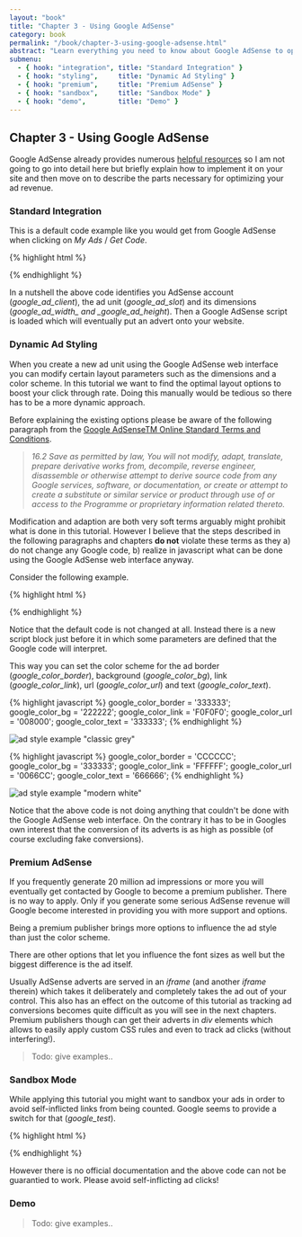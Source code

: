 ```yaml
---
layout: "book"
title: "Chapter 3 - Using Google AdSense"
category: book
permalink: "/book/chapter-3-using-google-adsense.html"
abstract: "Learn everything you need to know about Google AdSense to optimize your ad revenue in this chapter. This covers the essentials necessary to apply this tutorial to your website."
submenu:
  - { hook: "integration", title: "Standard Integration" }
  - { hook: "styling",     title: "Dynamic Ad Styling" }
  - { hook: "premium",     title: "Premium AdSense" }
  - { hook: "sandbox",     title: "Sandbox Mode" }
  - { hook: "demo",        title: "Demo" }
---
```

## Chapter 3 - Using Google AdSense

Google AdSense already provides numerous [helpful resources](http://adsense.google.com/support/ "Google AdSense Support homepage") so I am not going to go into detail here but briefly explain how to implement it on your site and then move on to describe the parts necessary for optimizing your ad revenue.

### Standard Integration<a name="integration">&nbsp;</a>

This is a default code example like you would get from Google AdSense when clicking on _My Ads_ / _Get Code_.

{% highlight html %}
<script type="text/javascript"><!--
google_ad_client = "ca-pub-0123456789abcdef";
/* custom_ad_name */
google_ad_slot = "0123456789";
google_ad_width = 125;
google_ad_height = 125;
//-->
</script>
<script type="text/javascript"
src="http://pagead2.googlesyndication.com/pagead/show_ads.js">
</script>
{% endhighlight %}

In a nutshell the above code identifies you AdSense account (*google_ad_client*), the ad unit (*google_ad_slot*) and its dimensions (*google_ad_width_ and _google_ad_height*). Then a Google AdSense script is loaded which will eventually put an advert onto your website.

### Dynamic Ad Styling<a name="styling">&nbsp;</a>

When you create a new ad unit using the Google AdSense web interface you can modify certain layout parameters such as the dimensions and a color scheme. In this tutorial we want to find the optimal layout options to boost your click through rate. Doing this manually would be tedious so there has to be a more dynamic approach.

Before explaining the existing options please be aware of the following paragraph from the [Google AdSenseTM Online Standard Terms and Conditions](https://www.google.com/adsense/localized-terms?rc=GB "Google AdSenseTM Online Standard Terms and Conditions (localized for GB)").

> *16.2 Save as permitted by law, You will not modify, adapt, translate, prepare derivative works from, decompile, reverse engineer, disassemble or otherwise attempt to derive source code from any Google services, software, or documentation, or create or attempt to create a substitute or similar service or product through use of or access to the Programme or proprietary information related thereto.*

Modification and adaption are both very soft terms arguably might prohibit what is done in this tutorial. However I believe that the steps described in the following paragraphs and chapters __do not__ violate these terms as they a) do not change any Google code, b) realize in javascript what can be done using the Google AdSense web interface anyway.

Consider the following example.

{% highlight html %}
<script type="text/javascript"><!--
google_color_border = '000000';
google_color_bg     = 'DDDDDD';
google_color_link   = '000080';
google_color_url    = '008000';
google_color_text   = '000000';
//-->
</script>

<script type="text/javascript"><!--
google_ad_client = "ca-pub-0123456789abcdef";
/* custom_ad_name */
google_ad_slot = "0123456789";
google_ad_width = 125;
google_ad_height = 125;
//-->
</script>
<script type="text/javascript"
src="http://pagead2.googlesyndication.com/pagead/show_ads.js">
</script>
{% endhighlight %}

Notice that the default code is not changed at all. Instead there is a new script block just before it in which some parameters are defined that the Google code will interpret.

This way you can set the color scheme for the ad border (*google_color_border*), background (*google_color_bg*), link (*google_color_link*), url (*google_color_url*) and text (*google_color_text*).

{% highlight javascript %}
google_color_border = '333333';
google_color_bg     = '222222';
google_color_link   = 'F0F0F0';
google_color_url    = '008000';
google_color_text   = '333333';
{% endhighlight %}

![ad style example "classic grey"](/dfpadsenseoptimiser/img/ad-unit-style-classic-grey.png "ad style example 'classic grey'")

{% highlight javascript %}
google_color_border = 'CCCCCC';
google_color_bg     = '333333';
google_color_link   = 'FFFFFF';
google_color_url    = '0066CC';
google_color_text   = '666666';
{% endhighlight %}

![ad style example "modern white"](/dfpadsenseoptimiser/img/ad-unit-style-modern-white.png "ad style example 'modern white'")

Notice that the above code is not doing anything that couldn't be done with the Google AdSense web interface. On the contrary it has to be in Googles own interest that the conversion of its adverts is as high as possible (of course excluding fake conversions).

### Premium AdSense<a name="premium">&nbsp;</a>

If you frequently generate 20 million ad impressions or more you will eventually get contacted by Google to become a premium publisher. There is no way to apply. Only if you generate some serious AdSense revenue will Google become interested in providing you with more support and options.

Being a premium publisher brings more options to influence the ad style than just the color scheme.

There are other options that let you influence the font sizes as well but the biggest difference is the ad itself.

Usually AdSense adverts are served in an _iframe_ (and another _iframe_ therein) which takes it deliberately and completely takes the ad out of your control. This also has an effect on the outcome of this tutorial as tracking ad conversions becomes quite difficult as you will see in the next chapters. Premium publishers though can get their adverts in _div_ elements which allows to easily apply custom CSS rules and even to track ad clicks (without interfering!).

> Todo: give examples..

### Sandbox Mode<a name="sandbox">&nbsp;</a>

While applying this tutorial you might want to sandbox your ads in order to avoid self-inflicted links from being counted. Google seems to provide a switch for that (*google_test*).

{% highlight html %}
<script type="text/javascript"><!--
google_ad_client = "ca-pub-0123456789abcdef";
/* custom_ad_name */
google_ad_slot = "0123456789";
google_ad_width = 125;
google_ad_height = 125;

google_test = "on"; // <-- this is it!
//-->
</script>
<script type="text/javascript"
src="http://pagead2.googlesyndication.com/pagead/show_ads.js">
</script>
{% endhighlight %}

However there is no official documentation and the above code can not be guarantied to work. Please avoid self-inflicting ad clicks!

### Demo<a name="demo">&nbsp;</a>

> Todo: give examples..
